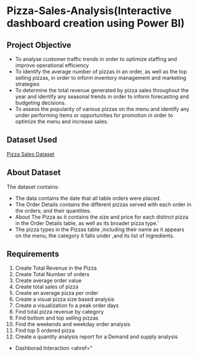 # Pizza-Sales-Analysis(Interactive dashboard creation using Power BI)
## Project Objective
- To analyse customer traffic trends in order to optimize staffing and improve operational efficiency
- To identify the average number of pizzas in an order, as well as the top selling pizzas, in order to inform inventory management and marketing strategies
- To determine the total revenue generated by pizza sales throughout the year and identify any seasonal trends in order to inform forecasting and budgeting decisions.
- To assess the popularity of various pizzas on the menu and identify any under performing items or opportunities for promotion in order to optimize the menu and increase sales.
## Dataset Used
<a href="https://github.com/AnchalBharti-225/Pizza-Sales-Analysis-/blob/main/pizza_sales.xlsx">Pizza Sales Dataset </a>
## About Dataset
The dataset contains:
- The data contains the date that all table orders were placed.
- The Order Details contains the different pizzas served with each order in the orders; and their quantities.
- About The Pizza as it contains the size and price for each distinct pizza in the Order Details table, as well as its broader pizza type.'
- The pizza types in the Pizzas table ,including their name as it appears on the menu, the category it falls under ,and its list of ingredients.
 ## Requirements
 1) Create  Total Revenue in the Pizza
 2) Create Total Number of orders
 3) Create average order value
 4) Create total sales of pizza
 5) Create an average pizza per order
 6) Create a visual pizza size based analysis
 7) Create a visualization fo a peak order days
 8) Find total pizza revenue by category
 9) Find bottom and top selling pizzas
 10) Find the weekends and weekday order analysis
 11) Find top 5 ordered pizza
 12) Create a quantity analysis report for a Demand and supply analysis

 - Dashborad Interaction <ahref="

